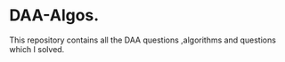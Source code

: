 # DAA-Algos.
This repository contains all the DAA questions ,algorithms and questions which I solved.
